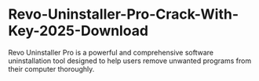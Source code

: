 # Revo-Uninstaller-Pro-Crack-With-Key-2025-Download
Revo Uninstaller Pro is a powerful and comprehensive software uninstallation tool designed to help users remove unwanted programs from their computer thoroughly.

